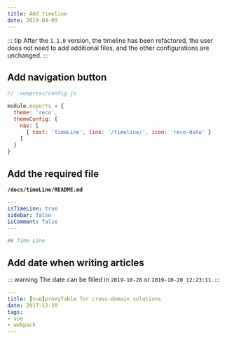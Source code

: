 ```yaml
---
title: Add timeline
date: 2019-04-09
---
```


::: tip
After the `1.1.0` version, the timeline has been refactored, the user does not need to add additional files, and the other configurations are unchanged.
:::

## Add navigation button
    
```javascript
// .vuepress/config.js

module.exports = {
  theme: 'reco',
  themeConfig: {
    nav: [
      { text: 'TimeLine', link: '/timeline/', icon: 'reco-date' }
    ]
  }    
}  
```

## Add the required file <Badge type="warning" text="1.1.0+ Not required" />

**`/docs/timeLine/README.md`**

```yaml
---
isTimeLine: true
sidebar: false
isComment: false
---

## Time Line
``` 

## Add date when writing articles

::: warning
The date can be filled in `2019-10-20` or  `2019-10-20 12:23:11`.
:::
   
```yaml
---
title: [vue]proxyTable for cross-domain solutions
date: 2017-12-28
tags:
- vue
- webpack
---
```   